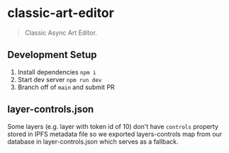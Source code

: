 # classic-art-editor

> Classic Async Art Editor.

## Development Setup

1. Install dependencies `npm i`
2. Start dev server `npm run dev`
3. Branch off of `main` and submit PR

## layer-controls.json

Some layers (e.g. layer with token id of 10) don't have `controls` property
stored in IPFS metadata file so we exported layers-controls map from our
database in layer-controls.json which serves as a fallback.
